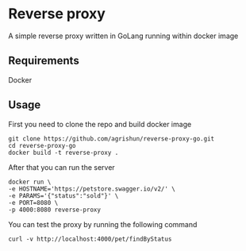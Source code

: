 
# Reverse proxy
A simple reverse proxy written in GoLang running within docker image

## Requirements
Docker

## Usage
First you need to clone the repo and build docker image
```
git clone https://github.com/agrishun/reverse-proxy-go.git
cd reverse-proxy-go
docker build -t reverse-proxy .  
```

After that you can run the server
```
docker run \
-e HOSTNAME='https://petstore.swagger.io/v2/' \
-e PARAMS='{"status":"sold"}' \
-e PORT=8080 \
-p 4000:8080 reverse-proxy
```

You can test the proxy by running the following command
```
curl -v http://localhost:4000/pet/findByStatus
```